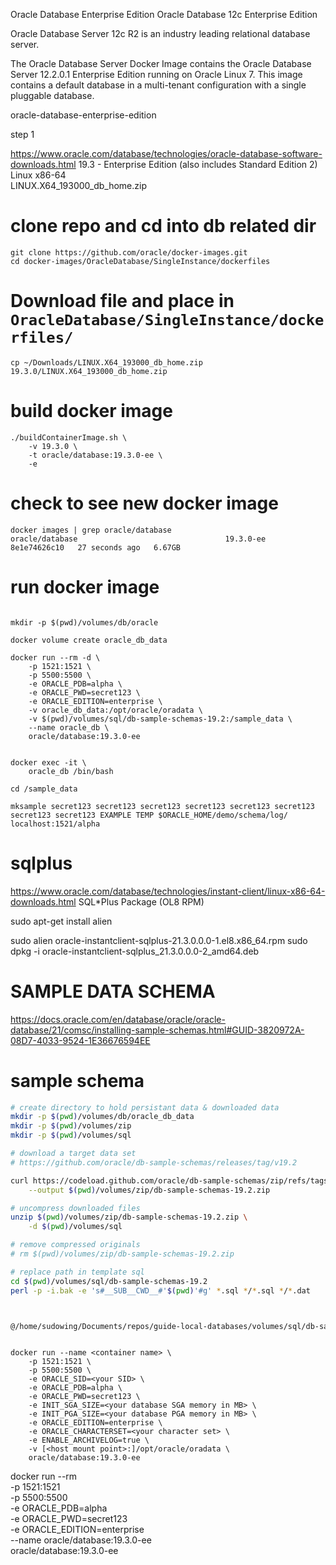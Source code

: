 

Oracle Database Enterprise Edition
Oracle Database 12c Enterprise Edition


Oracle Database Server 12c R2 is an industry leading relational database server.

The Oracle Database Server Docker Image contains the Oracle Database Server 12.2.0.1 Enterprise Edition running on Oracle Linux 7. This image contains a default database in a multi-tenant configuration with a single pluggable database.

oracle-database-enterprise-edition


step 1



https://www.oracle.com/database/technologies/oracle-database-software-downloads.html
19.3 - Enterprise Edition (also includes Standard Edition 2)
Linux x86-64	
LINUX.X64_193000_db_home.zip

# clone repo and cd into db related dir
```
git clone https://github.com/oracle/docker-images.git
cd docker-images/OracleDatabase/SingleInstance/dockerfiles
```

# Download file and place in `OracleDatabase/SingleInstance/dockerfiles/`
```
cp ~/Downloads/LINUX.X64_193000_db_home.zip 19.3.0/LINUX.X64_193000_db_home.zip
```

# build docker image
```
./buildContainerImage.sh \
    -v 19.3.0 \
    -t oracle/database:19.3.0-ee \
    -e
```

# check to see new docker image
```
docker images | grep oracle/database
oracle/database                                 19.3.0-ee       8e1e74626c10   27 seconds ago   6.67GB
```

# run docker image
```

mkdir -p $(pwd)/volumes/db/oracle

docker volume create oracle_db_data

docker run --rm -d \
    -p 1521:1521 \
    -p 5500:5500 \
    -e ORACLE_PDB=alpha \
    -e ORACLE_PWD=secret123 \
    -e ORACLE_EDITION=enterprise \
    -v oracle_db_data:/opt/oracle/oradata \
    -v $(pwd)/volumes/sql/db-sample-schemas-19.2:/sample_data \
    --name oracle_db \
    oracle/database:19.3.0-ee


docker exec -it \
    oracle_db /bin/bash

cd /sample_data

mksample secret123 secret123 secret123 secret123 secret123 secret123  secret123 secret123 EXAMPLE TEMP $ORACLE_HOME/demo/schema/log/ localhost:1521/alpha
```



# sqlplus
https://www.oracle.com/database/technologies/instant-client/linux-x86-64-downloads.html
SQL*Plus Package (OL8 RPM)	


sudo apt-get install alien

sudo alien oracle-instantclient-sqlplus-21.3.0.0.0-1.el8.x86_64.rpm
sudo dpkg -i oracle-instantclient-sqlplus_21.3.0.0.0-2_amd64.deb


# SAMPLE DATA SCHEMA

https://docs.oracle.com/en/database/oracle/oracle-database/21/comsc/installing-sample-schemas.html#GUID-3820972A-08D7-4033-9524-1E36676594EE
















# sample schema


```sh
# create directory to hold persistant data & downloaded data
mkdir -p $(pwd)/volumes/db/oracle_db_data
mkdir -p $(pwd)/volumes/zip
mkdir -p $(pwd)/volumes/sql

# download a target data set
# https://github.com/oracle/db-sample-schemas/releases/tag/v19.2

curl https://codeload.github.com/oracle/db-sample-schemas/zip/refs/tags/v19.2 \
    --output $(pwd)/volumes/zip/db-sample-schemas-19.2.zip

# uncompress downloaded files
unzip $(pwd)/volumes/zip/db-sample-schemas-19.2.zip \
    -d $(pwd)/volumes/sql

# remove compressed originals
# rm $(pwd)/volumes/zip/db-sample-schemas-19.2.zip

# replace path in template sql
cd $(pwd)/volumes/sql/db-sample-schemas-19.2
perl -p -i.bak -e 's#__SUB__CWD__#'$(pwd)'#g' *.sql */*.sql */*.dat



@/home/sudowing/Documents/repos/guide-local-databases/volumes/sql/db-sample-schemas-19.2/mksample secret123 secret123 secret123 secret123 secret123 secret123 secret123 secret123 EXAMPLE TEMP /tmp/oracle_demo_log localhost:1521/alpha


```








```

docker run --name <container name> \
    -p 1521:1521 \
    -p 5500:5500 \
    -e ORACLE_SID=<your SID> \
    -e ORACLE_PDB=alpha \
    -e ORACLE_PWD=secret123 \
    -e INIT_SGA_SIZE=<your database SGA memory in MB> \
    -e INIT_PGA_SIZE=<your database PGA memory in MB> \
    -e ORACLE_EDITION=enterprise \
    -e ORACLE_CHARACTERSET=<your character set> \
    -e ENABLE_ARCHIVELOG=true \
    -v [<host mount point>:]/opt/oracle/oradata \
    oracle/database:19.3.0-ee

```





docker run --rm \
    -p 1521:1521 \
    -p 5500:5500 \
    -e ORACLE_PDB=alpha \
    -e ORACLE_PWD=secret123 \
    -e ORACLE_EDITION=enterprise \
    --name oracle/database:19.3.0-ee \
    oracle/database:19.3.0-ee